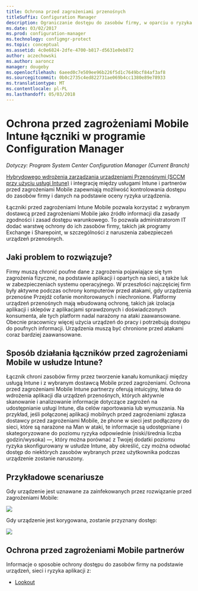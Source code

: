 ```yaml
---
title: Ochrona przed zagrożeniami przenośnych
titleSuffix: Configuration Manager
description: Ograniczanie dostępu do zasobów firmy, w oparciu o ryzyka urządzeń, sieci i aplikacji przy użyciu programu Configuration Manager i przed zagrożeniami Intune Mobile partnerów
ms.date: 03/02/2017
ms.prod: configuration-manager
ms.technology: configmgr-protect
ms.topic: conceptual
ms.assetid: 4c0e6824-2dfe-4700-b817-d5631e0eb872
author: aczechowski
ms.author: aaroncz
manager: dougeby
ms.openlocfilehash: 6aeed0c7e509ee96b226f5d1c7649bcf84af3af8
ms.sourcegitcommit: 0b0c2735c4ed822731ae069b4cc1380e89e78933
ms.translationtype: MT
ms.contentlocale: pl-PL
ms.lasthandoff: 05/03/2018
---
```

# <a name="intune-mobile-threat-defense-connectors-in-configuration-manager"></a>Ochrona przed zagrożeniami Mobile Intune łączniki w programie Configuration Manager

*Dotyczy: Program System Center Configuration Manager (Current Branch)*

[Hybrydowego wdrożenia zarządzania urządzeniami Przenośnymi (SCCM przy użyciu usługi Intune)](https://docs.microsoft.com/sccm/mdm/understand/choose-between-standalone-intune-and-hybrid-mobile-device-management) i integrację między usługami Intune i partnerów przed zagrożeniami Mobile zapewniają możliwość kontrolowania dostępu do zasobów firmy i danych na podstawie oceny ryzyka urządzenia.

Łączniki przed zagrożeniami Intune Mobile pozwala korzystać z wybranym dostawcą przed zagrożeniami Mobile jako źródło informacji dla zasady zgodności i zasad dostępu warunkowego. To pozwala administratorom IT dodać warstwę ochrony do ich zasobów firmy, takich jak programy Exchange i Sharepoint, w szczególności z naruszenia zabezpieczeń urządzeń przenośnych.

## <a name="what-problem-does-this-solve"></a>Jaki problem to rozwiązuje?

Firmy muszą chronić poufne dane z zagrożenia pojawiające się tym zagrożenia fizyczne, na podstawie aplikacji i opartych na sieci, a także luk w zabezpieczeniach systemu operacyjnego.
W przeszłości najczęściej firm były aktywne podczas ochrony komputerów przed atakami, gdy urządzenia przenośne Przejdź cofanie monitorowanych i niechronione. Platformy urządzeń przenośnych mają wbudowaną ochronę, takich jak izolacja aplikacji i sklepów z aplikacjami sprawdzonych i doświadczonych konsumenta, ale tych platform nadal narażony na ataki zaawansowane. Obecnie pracownicy więcej użycia urządzeń do pracy i potrzebują dostępu do poufnych informacji. Urządzenia muszą być chronione przed atakami coraz bardziej zaawansowane.

## <a name="how-the-intune-mobile-threat-defense-connectors-work"></a>Sposób działania łączników przed zagrożeniami Mobile w usłudze Intune?

Łącznik chroni zasobów firmy przez tworzenie kanału komunikacji między usługą Intune i z wybranym dostawcą Mobile przed zagrożeniami. Ochrona przed zagrożeniami Mobile Intune partnerzy oferują intuicyjny, łatwa do wdrożenia aplikacji dla urządzeń przenośnych, których aktywnie skanowanie i analizowanie informacje dotyczące zagrożeń na udostępnianie usługi Intune, dla celów raportowania lub wymuszania. Na przykład, jeśli połączonej aplikacji mobilnych przed zagrożeniami zgłasza dostawcy przed zagrożeniami Mobile, że phone w sieci jest podłączony do sieci, które są narażone na Man w ataki, te informacje są udostępniane i skategoryzowane do poziomu ryzyka odpowiednie (niski/średnia liczba godzin/wysoka) —, który można porównać z Twojej dodatki poziomu ryzyka skonfigurowany w usłudze Intune, aby określić, czy można odwołać dostęp do niektórych zasobów wybranych przez użytkownika podczas urządzenie zostanie naruszony.

## <a name="sample-scenarios"></a>Przykładowe scenariusze

Gdy urządzenie jest uznawane za zainfekowanych przez rozwiązanie przed zagrożeniami Mobile:

![](http://i.imgur.com/Li1WUOU.png)

Gdy urządzenie jest korygowana, zostanie przyznany dostęp:

![](http://i.imgur.com/VCIwpdz.png)

## <a name="mobile-threat-defense-partners"></a>Ochrona przed zagrożeniami Mobile partnerów

Informacje o sposobie ochrony dostępu do zasobów firmy na podstawie urządzeń, sieci i ryzyka aplikacji z:

- [Lookout](https://docs.microsoft.com/sccm/protect/deploy-use/lookout-mobile-threat-defense-in-configuration-manager)

